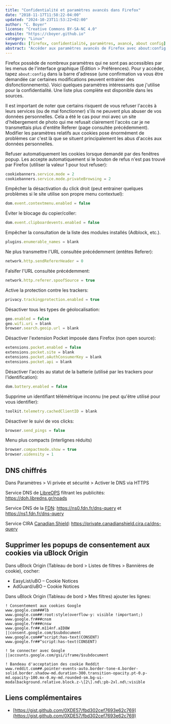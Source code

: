 ```yaml
---
title: "Confidentialité et paramètres avancés dans Firefox"
date: "2018-11-17T11:58:22-04:00"
updated: "2024-10-23T11:53:22+02:00"
author: "C. Boyer"
license: "Creative Commons BY-SA-NC 4.0"
website: "https://cboyer.github.io"
category: "Linux"
keywords: [firefox, confidentialité, paramètres, avancé, about config]
abstract: "Accéder aux paramètres avancés de Firefox avec about:config pour améliorer les paramètres de confidentialité et de performance."
---
```



Firefox possède de nombreux paramètres qui ne sont pas accessibles par les menus de l'interface graphique (Édition > Préférences).
Pour y accéder, tapez `about:config` dans la barre d'adresse (une confirmation va vous être demandée car certaines modifications peuvent entrainer des disfonctionnements).
Voici quelques paramètres intéressants que j'utilise pour la confidentialité. Une liste plus complète est disponible dans les sources.

Il est important de noter que certains risquent de vous refuser l'accès à leurs services (ou de mal fonctionner) s'ils ne peuvent plus abuser de vos données personnelles. Cela a été le cas pour moi avec un site d'hébergement de photo qui me refusait clairement l'accès car je ne transmettais plus d'entête Referer (page consultée précédemment). Modifier les paramètres relatifs aux cookies pose énormément de problèmes car c'est là que se situent principalement les abus d'accès aux données personnelles.


Refuser automatiquement les cookies lorsque demandé par des fenêtres popup. Les accepte automatiquement si le bouton de refus n'est pas trouvé par Firefox (utiliser la valeur 1 pour tout refuser):
```javascript
cookiebanners.service.mode = 2
cookiebanners.service.mode.privateBrowsing = 2
```

Empêcher la désactivation du click droit (peut entrainer quelques problèmes si le site utilise son propre menu contextuel):

```javascript
dom.event.contextmenu.enabled = false
```

Éviter le blocage du copier/coller:

```javascript
dom.event.clipboardevents.enabled = false
```

Empêcher la consultation de la liste des modules installés (Adblock, etc.).

```javascript
plugins.enumerable_names = blank
```

Ne plus transmettre l'URL consultée précédemment (entêtes Referer):

```javascript
network.http.sendRefererHeader = 0
```

Falsifer l'URL consultée précédemment:

```javascript
network.http.referer.spoofSource = true
```

Active la protection contre les trackers:

```javascript
privacy.trackingprotection.enabled = true
```

Désactiver tous les types de géolocalisation:

```javascript
geo.enabled = false
geo.wifi.uri = blank
browser.search.geoip.url = blank
```

Désactiver l'extension Pocket imposée dans Firefox (non open source):

```javascript
extensions.pocket.enabled = false
extensions.pocket.site = blank
extensions.pocket.oAuthConsumerKey = blank
extensions.pocket.api = blank
```

Désactiver l'accès au statut de la batterie (utilisé par les trackers pour l'identification):

```javascript
dom.battery.enabled = false
```

Supprime un identifiant télémétrique inconnu (ne peut qu'être utilisé pour vous identifier):

```javascript
toolkit.telemetry.cachedClientID = blank
```

Désactiver le suivi de vos clicks:

```javascript
browser.send_pings = false
```

Menu plus compacts (interlignes réduits)
```javascript
browser.compactmode.show = true
browser.uidensity = 1
```

## DNS chiffrés
Dans Paramètres > Vi privée et sécurité > Activer le DNS via HTTPS

Service DNS de [LibreOPS](https://libredns.gr/) filtrant les publicités:
https://doh.libredns.gr/noads

Service DNS de la [FDN](https://www.fdn.fr/actions/dns/):
https://ns0.fdn.fr/dns-query et https://ns1.fdn.fr/dns-query

Service CIRA [Canadian Shield](https://www.cira.ca/en/canadian-shield/):
https://private.canadianshield.cira.ca/dns-query


## Supprimer les popups de consentement aux cookies via uBlock Origin
Dans uBlock Origin (Tableau de bord > Listes de filtres > Bannières de cookie), cocher:
- EasyList/uBO – Cookie Notices
- AdGuard/uBO – Cookie Notices


Dans uBlock Origin (Tableau de bord > Mes filtres) ajouter les lignes:
```
! Consentement aux cookies Google
www.google.com###lb
www.google.com##:root:style(overflow-y: visible !important;)
www.google.fr###cnsm
www.google.fr###cnsw
www.google.fr##.m114nf.aID8W
||consent.google.com/$subdocument
www.google.com##^script:has-text(CONSENT)
www.google.fr##^script:has-text(CONSENT)

! Se connecter avec Google
||accounts.google.com/gsi/iframe/$subdocument

! Bandeau d'acceptation des cookie Reddit
www.reddit.com##.pointer-events-auto.border-tone-4.border-solid.border.shadow-md.duration-300.transition-opacity.pt-0.p-md.opacity-100.mx-0.my-md.rounded-sm.bg-ui-modalbackground.relative.block.z-\[2\].nd\:pb-2xl.nd\:visible
```


## Liens complémentaires

 - [https://gist.github.com/0XDE57/fbd302cef7693e62c769](https://gist.github.com/0XDE57/fbd302cef7693e62c769)
